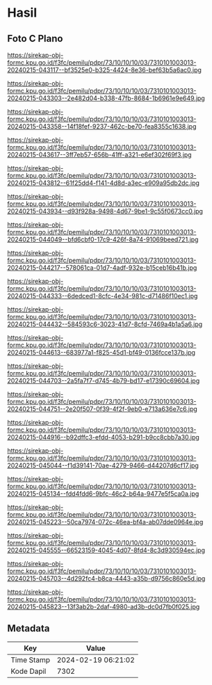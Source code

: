 # Hasil

## Foto C Plano

https://sirekap-obj-formc.kpu.go.id/f3fc/pemilu/pdpr/73/10/10/10/03/7310101003013-20240215-043117--bf3525e0-b325-4424-8e36-bef63b5a6ac0.jpg

https://sirekap-obj-formc.kpu.go.id/f3fc/pemilu/pdpr/73/10/10/10/03/7310101003013-20240215-043303--2e482d04-b338-47fb-8684-1b6961e9e649.jpg

https://sirekap-obj-formc.kpu.go.id/f3fc/pemilu/pdpr/73/10/10/10/03/7310101003013-20240215-043358--14f18fef-9237-462c-be70-fea8355c1638.jpg

https://sirekap-obj-formc.kpu.go.id/f3fc/pemilu/pdpr/73/10/10/10/03/7310101003013-20240215-043617--3ff7eb57-656b-41ff-a321-e6ef302f69f3.jpg

https://sirekap-obj-formc.kpu.go.id/f3fc/pemilu/pdpr/73/10/10/10/03/7310101003013-20240215-043812--61f25dd4-f141-4d8d-a3ec-e909a95db2dc.jpg

https://sirekap-obj-formc.kpu.go.id/f3fc/pemilu/pdpr/73/10/10/10/03/7310101003013-20240215-043934--d93f928a-9498-4d67-9be1-9c55f0673cc0.jpg

https://sirekap-obj-formc.kpu.go.id/f3fc/pemilu/pdpr/73/10/10/10/03/7310101003013-20240215-044049--bfd6cbf0-17c9-426f-8a74-91069beed721.jpg

https://sirekap-obj-formc.kpu.go.id/f3fc/pemilu/pdpr/73/10/10/10/03/7310101003013-20240215-044217--578061ca-01d7-4adf-932e-b15ceb16b41b.jpg

https://sirekap-obj-formc.kpu.go.id/f3fc/pemilu/pdpr/73/10/10/10/03/7310101003013-20240215-044333--6dedced1-8cfc-4e34-981c-d71486f10ec1.jpg

https://sirekap-obj-formc.kpu.go.id/f3fc/pemilu/pdpr/73/10/10/10/03/7310101003013-20240215-044432--584593c6-3023-41d7-8cfd-7469a4b1a5a6.jpg

https://sirekap-obj-formc.kpu.go.id/f3fc/pemilu/pdpr/73/10/10/10/03/7310101003013-20240215-044613--683977a1-f825-45d1-bf49-0136fcce137b.jpg

https://sirekap-obj-formc.kpu.go.id/f3fc/pemilu/pdpr/73/10/10/10/03/7310101003013-20240215-044703--2a5fa7f7-d745-4b79-bd17-e17390c69604.jpg

https://sirekap-obj-formc.kpu.go.id/f3fc/pemilu/pdpr/73/10/10/10/03/7310101003013-20240215-044751--2e20f507-0f39-4f2f-9eb0-e713a636e7c6.jpg

https://sirekap-obj-formc.kpu.go.id/f3fc/pemilu/pdpr/73/10/10/10/03/7310101003013-20240215-044916--b92dffc3-efdd-4053-b291-b9cc8cbb7a30.jpg

https://sirekap-obj-formc.kpu.go.id/f3fc/pemilu/pdpr/73/10/10/10/03/7310101003013-20240215-045044--f1d39141-70ae-4279-9466-d44207d6cf17.jpg

https://sirekap-obj-formc.kpu.go.id/f3fc/pemilu/pdpr/73/10/10/10/03/7310101003013-20240215-045134--fdd4fdd6-9bfc-46c2-b64a-9477e5f5ca0a.jpg

https://sirekap-obj-formc.kpu.go.id/f3fc/pemilu/pdpr/73/10/10/10/03/7310101003013-20240215-045223--50ca7974-072c-46ea-bf4a-ab07dde0964e.jpg

https://sirekap-obj-formc.kpu.go.id/f3fc/pemilu/pdpr/73/10/10/10/03/7310101003013-20240215-045555--66523159-4045-4d07-8fd4-8c3d930594ec.jpg

https://sirekap-obj-formc.kpu.go.id/f3fc/pemilu/pdpr/73/10/10/10/03/7310101003013-20240215-045703--4d292fc4-b8ca-4443-a35b-d9756c860e5d.jpg

https://sirekap-obj-formc.kpu.go.id/f3fc/pemilu/pdpr/73/10/10/10/03/7310101003013-20240215-045823--13f3ab2b-2daf-4980-ad3b-dc0d7fb0f025.jpg


## Metadata

| Key        | Value               |
| ---------- | ------------------- |
| Time Stamp | 2024-02-19 06:21:02 |
| Kode Dapil | 7302                |



